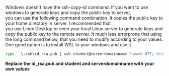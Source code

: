 Windows doesn't have the ssh-copy-id command. If you want to use windows to generate keys and copy the public key to server,  
you can use the following command combination.  It copies the public key to your home directory in server.  I recommended that  
you use Linux Desktop or even your local Linux server to generate keys and copy the public key to the remote server. It much less errorprone 
that using the long command below, that you need to modify according to your values.  One good option is to install WSL to your windows and use it.

````bat
type  .\.ssh\id_rsa.pub | ssh student@serverdomainname "umask 077; test -d .ssh || mkdir .ssh ; cat >> .ssh/authorized_keys"  
````
**Replace the id_rsa.pub and student and serverdomainname with your own values**
